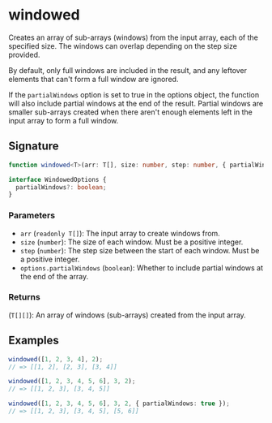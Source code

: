 # windowed

Creates an array of sub-arrays (windows) from the input array, each of the specified size.
The windows can overlap depending on the step size provided.

By default, only full windows are included in the result, and any leftover elements that can't form a full window are ignored.

If the `partialWindows` option is set to true in the options object, the function will also include partial windows at the end of the result.
Partial windows are smaller sub-arrays created when there aren't enough elements left in the input array to form a full window.

## Signature

```typescript
function windowed<T>(arr: T[], size: number, step: number, { partialWindows = false }: WindowedOptions): T[][];

interface WindowedOptions {
  partialWindows?: boolean;
}
```

### Parameters

- `arr` (`readonly T[]`): The input array to create windows from.
- `size` (`number`): The size of each window. Must be a positive integer.
- `step` (`number`): The step size between the start of each window. Must be a positive integer.
- `options.partialWindows` (`boolean`): Whether to include partial windows at the end of the array.

### Returns

(`T[][]`): An array of windows (sub-arrays) created from the input array.

## Examples

```typescript
windowed([1, 2, 3, 4], 2);
// => [[1, 2], [2, 3], [3, 4]]

windowed([1, 2, 3, 4, 5, 6], 3, 2);
// => [[1, 2, 3], [3, 4, 5]]

windowed([1, 2, 3, 4, 5, 6], 3, 2, { partialWindows: true });
// => [[1, 2, 3], [3, 4, 5], [5, 6]]
```
